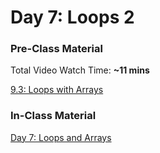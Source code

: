 # Day 7: Loops 2

### Pre-Class Material

Total Video Watch Time: **~11 mins**

[9.3: Loops with Arrays](../9-arrays-and-iteration/9.3-loops-with-arrays.md)

### In-Class Material

[Day 7: Loops and Arrays](../in-class-exercises/day-7-arrays-and-loops.md)

